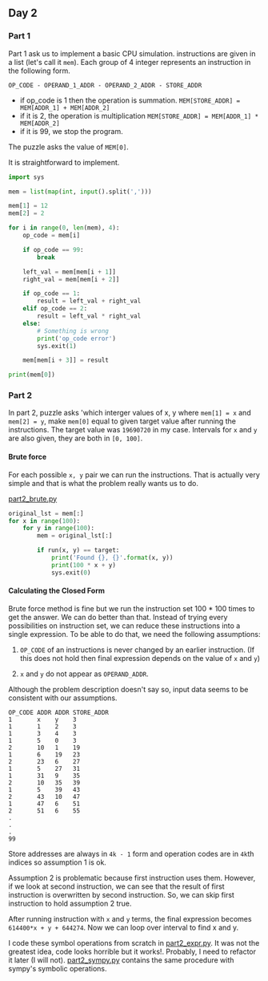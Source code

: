 ## Day 2

### Part 1

Part 1 ask us to implement a basic CPU simulation. instructions are given in a list (let's call it `mem`). Each group of 4 integer represents an instruction in the following form.

 `OP_CODE - OPERAND_1_ADDR - OPERAND_2_ADDR - STORE_ADDR`

  - if op_code is 1 then the operation is summation. `MEM[STORE_ADDR] = MEM[ADDR_1] + MEM[ADDR_2]`
  - if it is 2, the operation is multiplication `MEM[STORE_ADDR] = MEM[ADDR_1] * MEM[ADDR_2]`
  - if it is 99, we stop the program.

The puzzle asks the value of `MEM[0]`.

It is straightforward to implement.

```python
import sys

mem = list(map(int, input().split(',')))

mem[1] = 12
mem[2] = 2

for i in range(0, len(mem), 4):
    op_code = mem[i]

    if op_code == 99:
        break

    left_val = mem[mem[i + 1]]
    right_val = mem[mem[i + 2]]

    if op_code == 1:
        result = left_val + right_val
    elif op_code == 2:
        result = left_val * right_val
    else:
        # Something is wrong
        print('op_code error')
        sys.exit(1)

    mem[mem[i + 3]] = result

print(mem[0])

```

### Part 2

In part 2, puzzle asks 'which interger values of x, y where `mem[1] = x` and `mem[2] = y`, make `mem[0]` equal to given target value after running the instructions. The target value was `19690720` in my case. Intervals for `x` and `y` are also given, they are both in `[0, 100]`.

#### Brute force

For each possible `x, y` pair we can run the instructions. That is actually very simple and that is what the problem really wants us to do.

[part2_brute.py](part2_brute.py)

```python
original_lst = mem[:]
for x in range(100):
    for y in range(100):
        mem = original_lst[:]

        if run(x, y) == target:
            print('Found {}, {}'.format(x, y))
            print(100 * x + y)
            sys.exit(0)
```

#### Calculating the Closed Form

Brute force method is fine but we run the instruction set 100 * 100 times to get the answer. We can do better than that. Instead of trying every possibilities on instruction set, we can reduce these instructions into a single expression. To be able to do that, we need the following assumptions:

 1. `OP_CODE` of an instructions is never changed by an earlier instruction. (If this does not hold then final expression depends on the value of `x` and `y`)

 2. `x` and `y` do not appear as `OPERAND_ADDR`.

Although the problem description doesn't say so, input data seems to be consistent with our assumptions.

```
OP_CODE ADDR ADDR STORE_ADDR
1       x    y    3
1       1    2    3
1       3    4    3
1       5    0    3
2       10   1    19
1       6    19   23
2       23   6    27
1       5    27   31
1       31   9    35
2       10   35   39
1       5    39   43
2       43   10   47
1       47   6    51
2       51   6    55
.
.
.
99
```

Store addresses are always in `4k - 1` form and operation codes are in `4k`th indices so assumption 1 is ok.

Assumption 2 is problematic because first instruction uses them. However, if we look at second instruction, we can see that the result of first instruction is overwritten by second instruction. So, we can skip first instruction to hold assumption 2 true.

After running instruction with `x` and `y` terms, the final expression becomes `614400*x + y + 644274`. Now we can loop over interval to find x and y.

I code these symbol operations from scratch in [part2_expr.py](part2_expr.py). It was not the greatest idea, code looks horrible but it works!. Probably, I need to refactor it later (I will not). [part2_sympy.py](part2_sympy.py) contains the same procedure with sympy's symbolic operations.